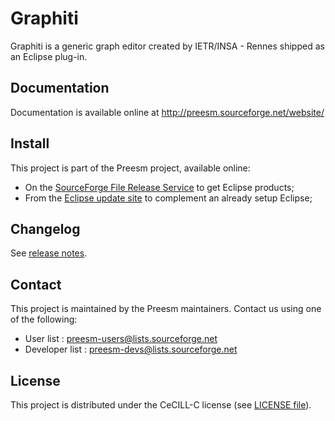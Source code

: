 Graphiti
========

Graphiti is a generic graph editor created by IETR/INSA - Rennes shipped as an Eclipse plug-in.

## Documentation

Documentation is available online at http://preesm.sourceforge.net/website/

## Install

This project is part of the Preesm project, available online:

*   On the [SourceForge File Release Service](https://sourceforge.net/projects/preesm/files/Releases/) to get Eclipse products;
*   From the [Eclipse update site](http://preesm.sourceforge.net/eclipse/update-site/) to complement an already setup Eclipse;

## Changelog

See [release notes](release_notes.md).

## Contact

This project is maintained by the Preesm maintainers. Contact us using one of the following:

*   User list : preesm-users@lists.sourceforge.net
*   Developer list : preesm-devs@lists.sourceforge.net

## License

This project is distributed under the CeCILL-C license (see [LICENSE file](LICENSE)).